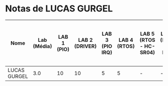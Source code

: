 # Notas de LUCAS GURGEL

| Nome | Lab (Média) | LAB 1 (PIO) | LAB 2 (DRIVER) | LAB 3 (PIO IRQ) | LAB 4 (RTOS) | LAB 5 (RTOS - HC-SR04) | LAB 6 (RTOS - IMU) | LAB 7 (RTOS - LCD-LVGL) | LAB 8 (TC - RTC - RTT) | LAB 9 (RTOS - MUTEX) | LAB 10 (WIFI) |
| ---- | ----------- | ----------- | -------------- | -------------- | ------------ | ------------------- | ---------------- | ------------------- | ------------------ | ---------------- | ------------- |
| LUCAS GURGEL | 3.0 | 10 | 10 | 5 | 5 | - | - | - | - | - | - |
